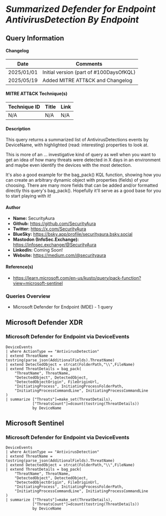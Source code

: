 # *Summarized Defender for Endpoint AntivirusDetection By Endpoint*

## Query Information

#### Changelog

| Date | Comments |
|---|---|
| 2025/01/01 | Initial version (part of #100DaysOfKQL) |
| 2025/05/19 | Added MITRE ATT&CK and Changelog |

#### MITRE ATT&CK Technique(s)

| Technique ID | Title    | Link    |
| ---  | --- | --- |
| N/A | N/A | N/A |


#### Description

This query returns a summarized list of AntivirusDetections events by DeviceName, with highlighted (read: interesting) properties to look at.

This is more of an ... investigative kind of query as well when you want to get an idea of how many threats were detected in X days in an environment and maybe even identify the devices with the most detection.

It's also a good example for the bag_pack() KQL function, showing how you can create an arbitrary dynamic object with properties (fields) of your choosing. There are many more fields that can be added and/or formatted directly this query's bag_pack(). Hopefully it'll serve as a good base for you to start playing with it!

#### Author <Optional>
- **Name:** SecurityAura
- **Github:** https://github.com/SecurityAura
- **Twitter:** https://x.com/SecurityAura
- **BlueSky:** https://bsky.app/profile/securityaura.bsky.social
- **Mastodon (InfoSec.Exchange):** https://infosec.exchange/@SecurityAura
- **LinkedIn:** Coming Soon!
- **Website:** https://medium.com/@securityaura

#### Reference(s)

- https://learn.microsoft.com/en-us/kusto/query/pack-function?view=microsoft-sentinel

### Queries Overview ###

- Microsoft Defender for Endpoint (MDE) - 1 query

## Microsoft Defender XDR ##
### Microsoft Defender for Endpoint via DeviceEvents ###
```KQL
DeviceEvents
| where ActionType == "AntivirusDetection"
| extend ThreatName = tostring(parse_json(AdditionalFields).ThreatName)
| extend DetectedObject = strcat(FolderPath,"\\",FileName)
| extend ThreatDetails = bag_pack(
    "ThreatName", ThreatName,
    "DetectedObject", DetectedObject,
    "DetectedObjectOrigin", FileOriginUrl,
    "InitiatingProcess", InitiatingProcessFolderPath,
    "InitiatingProcessCommandLine", InitiatingProcessCommandLine
)
| summarize ["Threats"]=make_set(ThreatDetails),
            ["ThreatsCount"]=dcount(tostring(ThreatDetails))
            by DeviceName
```
## Microsoft Sentinel ##
### Microsoft Defender for Endpoint via DeviceEvents ###
```KQL
DeviceEvents
| where ActionType == "AntivirusDetection"
| extend ThreatName = tostring(parse_json(AdditionalFields).ThreatName)
| extend DetectedObject = strcat(FolderPath,"\\",FileName)
| extend ThreatDetails = bag_pack(
    "ThreatName", ThreatName,
    "DetectedObject", DetectedObject,
    "DetectedObjectOrigin", FileOriginUrl,
    "InitiatingProcess", InitiatingProcessFolderPath,
    "InitiatingProcessCommandLine", InitiatingProcessCommandLine
)
| summarize ["Threats"]=make_set(ThreatDetails),
            ["ThreatsCount"]=dcount(tostring(ThreatDetails))
            by DeviceName
```
